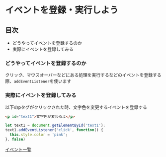 # イベントを登録・実行しよう

## 目次
- どうやってイベントを登録するのか
- 実際にイベントを登録してみる

### どうやってイベントを登録するのか

クリック、マウスオーバーなどにある処理を実行するなどのイベントを登録する際、```addEventListener```を使います

### 実際にイベントを登録してみる

以下のpタグがクリックされた時、文字色を変更するイベントを登録する

```HTML
<p id="text1">文字色が変わるよ</p>
```

```JavaScript
let text1 = document.getElementById('text1');
text1.addEventListener('click', function() {
  this.style.color = 'pink';
}, false)
```

<a href="https://developer.mozilla.org/ja/docs/Web/Events">イベント一覧</a>